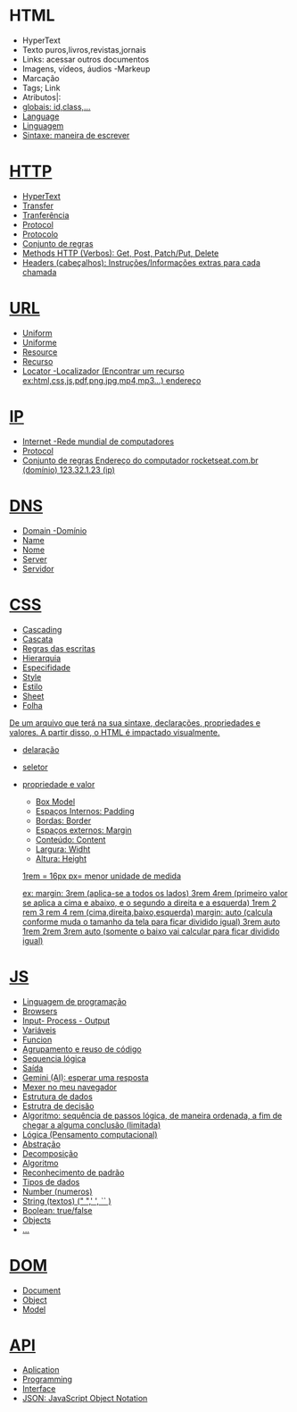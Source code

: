 # HTML
- HyperText
 - Texto puros,livros,revistas,jornais
 - Links: acessar outros documentos
 - Imagens, vídeos, áudios
-Markeup
 - Marcação
 - Tags;  <a> Link </a>
 - Atributos|: <a href="Link">
 - globais: id,class,...  <a class="button" href="Link">
- Language
 - Linguagem
 - Sintaxe: maneira de escrever

# HTTP
- HyperText
- Transfer
 - Tranferência
- Protocol
 - Protocolo
 - Conjunto de regras
- Methods HTTP (Verbos): Get, Post, Patch/Put, Delete
- Headers (cabeçalhos): Instruções/Informações extras para cada chamada


# URL
- Uniform
 - Uniforme
- Resource
 - Recurso
- Locator
 -Localizador
(Encontrar um recurso ex:html,css,js,pdf,png,jpg,mp4,mp3...)
endereço

# IP
- Internet
 -Rede mundial de computadores
- Protocol
 - Conjunto de regras
Endereço do computador
rocketseat.com.br (domínio)
123.32.1.23 (ip)

# DNS
- Domain
 -Domínio
- Name
 - Nome
- Server
 - Servidor

# CSS
- Cascading
 - Cascata
 - Regras das escritas
 - Hierarquia
 - Especifidade
- Style
 - Estilo
- Sheet
 - Folha

 De um arquivo que terá na sua sintaxe, declarações, propriedades e valores.
 A partir disso, o HTML é impactado visualmente.

- delaração
- seletor
- propriedade e valor

    - Box Model
     - Espaços Internos: Padding 
     - Bordas: Border
     - Espaços externos: Margin
     - Conteúdo: Content
     - Largura: Widht
     - Altura: Height

    1rem = 16px
    px= menor unidade de medida

    ex: margin: 3rem (aplica-se a todos os lados)
                3rem 4rem (primeiro valor se aplica a cima e abaixo, e o segundo a direita e a esquerda)
                1rem 2 rem 3 rem 4 rem (cima,direita,baixo,esquerda)
        margin: auto (calcula conforme muda o tamanho da tela para ficar dividido igual)
                3rem auto
                1rem 2rem 3rem auto (somente o baixo vai calcular para ficar dividido igual)
    
# JS
- Linguagem de programação
- Browsers
- Input- Process - Output
- Variáveis
- Funcion
 - Agrupamento e reuso de código
 - Sequencia lógica
 - Saída
- Gemini (AI): esperar uma resposta
- Mexer no meu navegador
- Estrutura de dados
- Estrutra de decisão
- Algoritmo: sequência de passos lógica, de maneira ordenada, a fim de chegar a alguma conclusão (limitada)
- Lógica (Pensamento computacional)
 - Abstração
 - Decomposição
 - Algoritmo
 - Reconhecimento de padrão
- Tipos de dados
 - Number (numeros)
 - String (textos) (" ",' ', `` )
 - Boolean: true/false
 - Objects
 - ...

 # DOM
 - Document
 - Object
 - Model

 # API
- Aplication
- Programming
- Interface
- JSON: JavaScript Object Notation